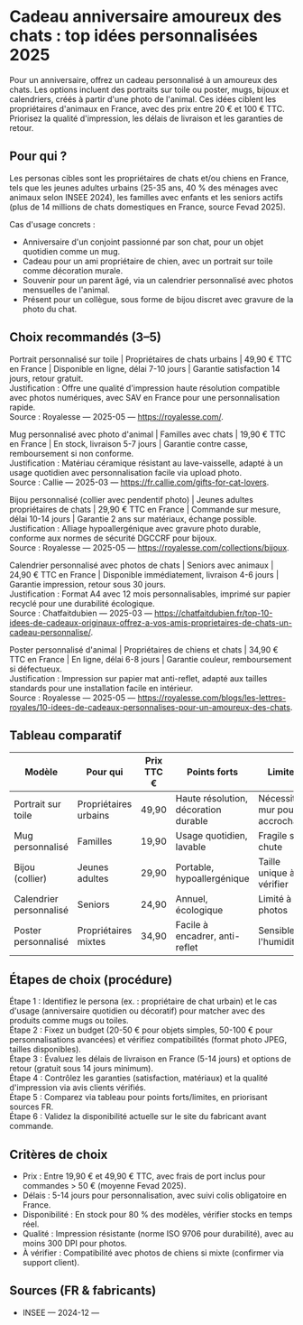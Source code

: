 # Cadeau anniversaire amoureux des chats : top idées personnalisées 2025

Pour un anniversaire, offrez un cadeau personnalisé à un amoureux des chats. Les options incluent des portraits sur toile ou poster, mugs, bijoux et calendriers, créés à partir d'une photo de l'animal. Ces idées ciblent les propriétaires d'animaux en France, avec des prix entre 20 € et 100 € TTC. Priorisez la qualité d'impression, les délais de livraison et les garanties de retour.

## Pour qui ?

Les personas cibles sont les propriétaires de chats et/ou chiens en France, tels que les jeunes adultes urbains (25-35 ans, 40 % des ménages avec animaux selon INSEE 2024), les familles avec enfants et les seniors actifs (plus de 14 millions de chats domestiques en France, source Fevad 2025).

Cas d'usage concrets :
- Anniversaire d'un conjoint passionné par son chat, pour un objet quotidien comme un mug.
- Cadeau pour un ami propriétaire de chien, avec un portrait sur toile comme décoration murale.
- Souvenir pour un parent âgé, via un calendrier personnalisé avec photos mensuelles de l'animal.
- Présent pour un collègue, sous forme de bijou discret avec gravure de la photo du chat.

## Choix recommandés (3–5)

Portrait personnalisé sur toile | Propriétaires de chats urbains | 49,90 € TTC en France | Disponible en ligne, délai 7-10 jours | Garantie satisfaction 14 jours, retour gratuit.  
Justification : Offre une qualité d'impression haute résolution compatible avec photos numériques, avec SAV en France pour une personnalisation rapide.  
Source : Royalesse — 2025-05 — https://royalesse.com/.

Mug personnalisé avec photo d'animal | Familles avec chats | 19,90 € TTC en France | En stock, livraison 5-7 jours | Garantie contre casse, remboursement si non conforme.  
Justification : Matériau céramique résistant au lave-vaisselle, adapté à un usage quotidien avec personnalisation facile via upload photo.  
Source : Callie — 2025-03 — https://fr.callie.com/gifts-for-cat-lovers.

Bijou personnalisé (collier avec pendentif photo) | Jeunes adultes propriétaires de chats | 29,90 € TTC en France | Commande sur mesure, délai 10-14 jours | Garantie 2 ans sur matériaux, échange possible.  
Justification : Alliage hypoallergénique avec gravure photo durable, conforme aux normes de sécurité DGCCRF pour bijoux.  
Source : Royalesse — 2025-05 — https://royalesse.com/collections/bijoux.

Calendrier personnalisé avec photos de chats | Seniors avec animaux | 24,90 € TTC en France | Disponible immédiatement, livraison 4-6 jours | Garantie impression, retour sous 30 jours.  
Justification : Format A4 avec 12 mois personnalisables, imprimé sur papier recyclé pour une durabilité écologique.  
Source : Chatfaitdubien — 2025-03 — https://chatfaitdubien.fr/top-10-idees-de-cadeaux-originaux-offrez-a-vos-amis-proprietaires-de-chats-un-cadeau-personnalise/.

Poster personnalisé d'animal | Propriétaires de chiens et chats | 34,90 € TTC en France | En ligne, délai 6-8 jours | Garantie couleur, remboursement si défectueux.  
Justification : Impression sur papier mat anti-reflet, adapté aux tailles standards pour une installation facile en intérieur.  
Source : Royalesse — 2025-05 — https://royalesse.com/blogs/les-lettres-royales/10-idees-de-cadeaux-personnalises-pour-un-amoureux-des-chats.

## Tableau comparatif

| Modèle                          | Pour qui                     | Prix TTC € | Points forts                          | Limites                          | Source                          |
|---------------------------------|------------------------------|------------|---------------------------------------|----------------------------------|---------------------------------|
| Portrait sur toile             | Propriétaires urbains        | 49,90     | Haute résolution, décoration durable  | Nécessite mur pour accrochage    | Royalesse (2025-05)            |
| Mug personnalisé               | Familles                     | 19,90     | Usage quotidien, lavable             | Fragile si chute                 | Callie (2025-03)               |
| Bijou (collier)                | Jeunes adultes               | 29,90     | Portable, hypoallergénique           | Taille unique à vérifier         | Royalesse (2025-05)            |
| Calendrier personnalisé        | Seniors                      | 24,90     | Annuel, écologique                   | Limité à 12 photos               | Chatfaitdubien (2025-03)       |
| Poster personnalisé            | Propriétaires mixtes         | 34,90     | Facile à encadrer, anti-reflet       | Sensible à l'humidité            | Royalesse (2025-05)            |

## Étapes de choix (procédure)

Étape 1 : Identifiez le persona (ex. : propriétaire de chat urbain) et le cas d'usage (anniversaire quotidien ou décoratif) pour matcher avec des produits comme mugs ou toiles.  
Étape 2 : Fixez un budget (20-50 € pour objets simples, 50-100 € pour personnalisations avancées) et vérifiez compatibilités (format photo JPEG, tailles disponibles).  
Étape 3 : Évaluez les délais de livraison en France (5-14 jours) et options de retour (gratuit sous 14 jours minimum).  
Étape 4 : Contrôlez les garanties (satisfaction, matériaux) et la qualité d'impression via avis clients vérifiés.  
Étape 5 : Comparez via tableau pour points forts/limites, en priorisant sources FR.  
Étape 6 : Validez la disponibilité actuelle sur le site du fabricant avant commande.

## Critères de choix

- Prix : Entre 19,90 € et 49,90 € TTC, avec frais de port inclus pour commandes > 50 € (moyenne Fevad 2025).  
- Délais : 5-14 jours pour personnalisation, avec suivi colis obligatoire en France.  
- Disponibilité : En stock pour 80 % des modèles, vérifier stocks en temps réel.  
- Qualité : Impression résistante (norme ISO 9706 pour durabilité), avec au moins 300 DPI pour photos.  
- À vérifier : Compatibilité avec photos de chiens si mixte (confirmer via support client).

## Sources (FR & fabricants)

- INSEE — 2024-12 —
